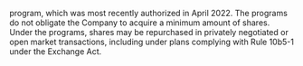 program,  which  was  most  recently  authorized  in  April  2022.  The  programs  do  not  obligate  the  Company  to  acquire  a
minimum  amount  of  shares.  Under  the  programs,  shares  may  be  repurchased  in  privately  negotiated  or  open  market
transactions, including under plans complying with Rule 10b5-1 under the Exchange Act.